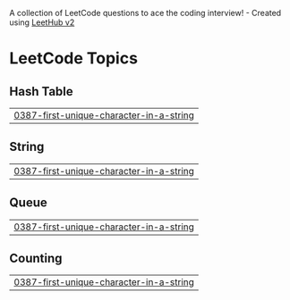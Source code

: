 A collection of LeetCode questions to ace the coding interview! - Created using [LeetHub v2](https://github.com/arunbhardwaj/LeetHub-2.0)
<!---LeetCode Topics Start-->
# LeetCode Topics
## Hash Table
|  |
| ------- |
| [0387-first-unique-character-in-a-string](https://github.com/Hermi-git/A2SV-competitive-programming/tree/master/0387-first-unique-character-in-a-string) |
## String
|  |
| ------- |
| [0387-first-unique-character-in-a-string](https://github.com/Hermi-git/A2SV-competitive-programming/tree/master/0387-first-unique-character-in-a-string) |
## Queue
|  |
| ------- |
| [0387-first-unique-character-in-a-string](https://github.com/Hermi-git/A2SV-competitive-programming/tree/master/0387-first-unique-character-in-a-string) |
## Counting
|  |
| ------- |
| [0387-first-unique-character-in-a-string](https://github.com/Hermi-git/A2SV-competitive-programming/tree/master/0387-first-unique-character-in-a-string) |
<!---LeetCode Topics End-->